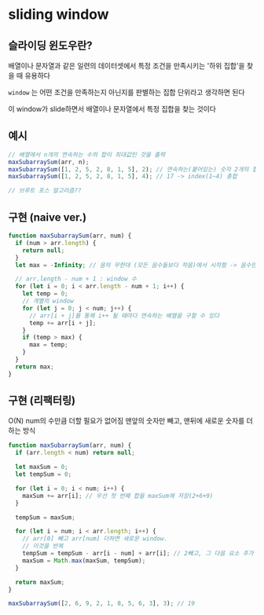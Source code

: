 # sliding window

## 슬라이딩 윈도우란?

배열이나 문자열과 같은 일련의 데이터셋에서 특정 조건을 만족시키는 '하위 집합'을 찾을 때 유용하다

`window` 는 어떤 조건을 만족하는지 아닌지를 판별하는 집합 단위라고 생각하면 된다

이 window가 slide하면서 배열이나 문자열에서 특정 집합을 찾는 것이다

## 예시

```js
// 배열에서 n개의 연속하는 수의 합이 최대값인 것을 출력
maxSubarraySum(arr, n);
maxSubarraySum([1, 2, 5, 2, 8, 1, 5], 2); // 연속하는(붙어있는) 숫자 2개의 합이 가장 큰 것: index(3~4) 10
maxSubarraySum([1, 2, 5, 2, 8, 1, 5], 4); // 17 -> index(1~4) 총합

// 브루트 포스 알고리즘??
```

## 구현 (naive ver.)

```js
function maxSubarraySum(arr, num) {
  if (num > arr.length) {
    return null;
  }
  let max = -Infinity; // 음의 무한대 (모든 음수들보다 작음)에서 시작함 -> 음수만 있는 배열도 가능하게

  // arr.length - num + 1 : window 수
  for (let i = 0; i < arr.length - num + 1; i++) {
    let temp = 0;
    // 개별의 window
    for (let j = 0; j < num; j++) {
      // arr[i + j]를 통해 i++ 될 때마다 연속하는 배열을 구할 수 있다
      temp += arr[i + j];
    }
    if (temp > max) {
      max = temp;
    }
  }
  return max;
}
```

## 구현 (리팩터링)

O(N)
num의 수만큼 더할 필요가 없어짐
맨앞의 숫자만 빼고, 맨뒤에 새로운 숫자를 더하는 방식

```js
function maxSubarraySum(arr, num) {
  if (arr.length < num) return null;

  let maxSum = 0;
  let tempSum = 0;

  for (let i = 0; i < num; i++) {
    maxSum += arr[i]; // 우선 첫 번째 합을 maxSum에 저장(2+6+9)
  }

  tempSum = maxSum;

  for (let i = num; i < arr.length; i++) {
    // arr[0] 빼고 arr[num] 더하면 새로운 window.
    // 이것을 반복
    tempSum = tempSum - arr[i - num] + arr[i]; // 2빼고, 그 다음 요소 추가
    maxSum = Math.max(maxSum, tempSum);
  }

  return maxSum;
}

maxSubarraySum([2, 6, 9, 2, 1, 8, 5, 6, 3], 3); // 19
```
